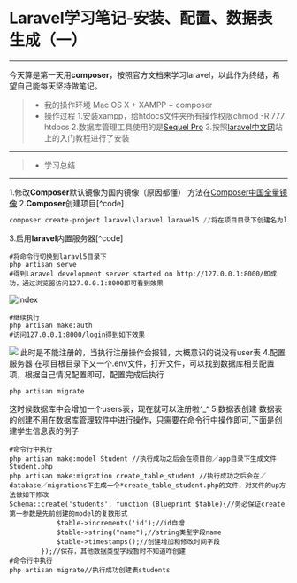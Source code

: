 # Laravel学习笔记-安装、配置、数据表生成（一）

------

今天算是第一天用**composer**，按照官方文档来学习laravel，以此作为终结，希望自己能每天坚持做笔记。
> * 我的操作环境
Mac OS X + XAMPP + composer
> * 操作过程
1.安装xampp，给htdocs文件夹所有操作权限chmod -R 777 htdocs
2.数据库管理工具使用的是[Sequel Pro](https://www.sequelpro.com/)
3.按照[laravel中文网](http://www.golaravel.com/tag/laravel-5-2/)站上的入门教程进行了安装

------
> * 学习总结

------
1.修改**Composer**默认镜像为国内镜像（原因都懂）
方法在[Composer中国全量镜像](http://pkg.phpcomposer.com/)
2.**Composer**创建项目[^code]
```python
composer create-project laravel\laravel laravel5 //将在项目目录下创建名为laravel5的文件夹，laravel框架代码都在laravel5目录下
```
3.启用**laravel**内置服务器[^code]
```
#将命令行切换到laravl5目录下
php artisan serve
#得到Laravel development server started on http://127.0.0.1:8000/即成功，通过浏览器访问127.0.0.1:8000即可看到效果
```
![index](http://7xlmi4.dl1.z0.glb.clouddn.com/2016-05-09-14622810192104.jpg)
```
#继续执行
php artisan make:auth
#访问127.0.0.1:8000/login得到如下效果
```
![](http://7xlmi4.dl1.z0.glb.clouddn.com/2016-05-09-14622965794477.jpg)
此时是不能注册的，当执行注册操作会报错，大概意识的说没有user表
4.配置服务器
在项目根目录下又一个.env文件，打开文件，可以找到数据库相关配置项，根据自己情况配置即可，配置完成后执行
```
php artisan migrate
```
这时候数据库中会增加一个users表，现在就可以注册啦^_^
5.数据表创建
数据表的创建不用在数据库管理软件中进行操作，只需要在命令行中操作即可,下面是创建学生信息表的例子
```
#命令行中执行
php artisan make:model Student //执行成功之后会在项目的／app目录下生成文件Student.php
php artisan make:migration create_table_student //执行成功之后会在／database／migrations下生成一个*create_table_student.php的文件，对文件的up方法做如下修改
Schema::create('students', function (Blueprint $table){//务必保证create第一参数是先前创建的model的复数形式
            $table->increments('id');//id自增
            $table->string("name");//string类型字段name
            $table->timestamps();//创建增加和修改时间字段
        });//保存，其他数据类型字段暂时不知道咋创建
#命令行中执行
php artisan migrate//执行成功创建表students
```
